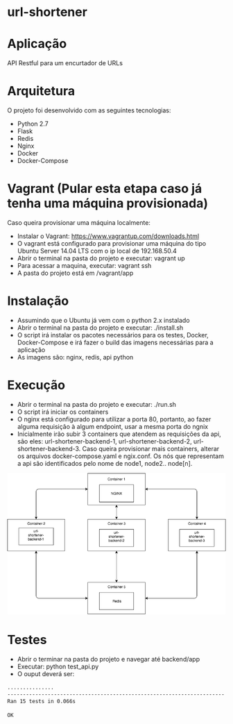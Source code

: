 # url-shortener

# Aplicação
API Restful para um encurtador de URLs

# Arquitetura
O projeto foi desenvolvido com as seguintes tecnologias:
* Python 2.7
* Flask
* Redis
* Nginx
* Docker
* Docker-Compose

# Vagrant (Pular esta etapa caso já tenha uma máquina provisionada)
Caso queira provisionar uma máquina localmente:
* Instalar o Vagrant: https://www.vagrantup.com/downloads.html
* O vagrant está configurado para provisionar uma máquina do tipo Ubuntu Server 14.04 LTS com o ip local de 192.168.50.4
* Abrir o terminal na pasta do projeto e executar: vagrant up
* Para acessar a maquina, executar: vagrant ssh
* A pasta do projeto está em /vagrant/app

# Instalação
* Assumindo que o Ubuntu já vem com o python 2.x instalado
* Abrir o terminal na pasta do projeto e executar: ./install.sh
* O script irá instalar os pacotes necessários para os testes, Docker, Docker-Compose e irá fazer o build das imagens necessárias para a aplicação
* As imagens são: nginx, redis, api python

# Execução
* Abrir o terminal na pasta do projeto e executar: ./run.sh
* O script irá iniciar os containers
* O nginx está configurado para utilizar a porta 80, portanto, ao fazer alguma requisição à algum endpoint, usar a mesma porta do ngnix
* Inicialmente irão subir 3 containers que atendem as requisições da api, são eles: url-shortener-backend-1, url-shortener-backend-2, url-shortener-backend-3. Caso queira provisionar mais containers, alterar os arquivos docker-compose.yaml e ngix.conf. Os nós que representam a api são identificados pelo nome de node1, node2.. node[n].

![alt text](https://github.com/mobbyd1/url-shortener/blob/master/docs/url-shortener-compose.png)

# Testes
* Abrir o terminar na pasta do projeto e navegar até backend/app
* Executar: python test_api.py
* O ouput deverá ser: 
```
...............
----------------------------------------------------------------------
Ran 15 tests in 0.066s

OK
```


